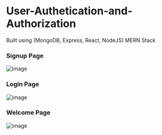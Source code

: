 # User-Authetication-and-Authorization
Built using (MongoDB, Express, React, NodeJS) MERN Stack


### Signup Page
![image](https://user-images.githubusercontent.com/69751989/176418978-43fa4275-e366-4cda-b2e0-a9aa357c0b20.png)


### Login Page
![image](https://user-images.githubusercontent.com/69751989/176419125-9f28d05a-3015-4ad6-b6bf-d01e6eccec4a.png)


### Welcome Page
![image](https://user-images.githubusercontent.com/69751989/176419146-db550858-8461-4d26-a5ed-3effb995889d.png)
